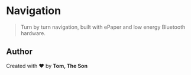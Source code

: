# Navigation

> Turn by turn navigation, built with ePaper and low energy Bluetooth hardware.

## Author

Created with ❤️ by **Tom, The Son**
